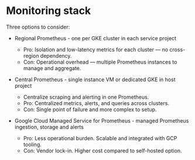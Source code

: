 # Monitoring stack

Three options to consider:

- Regional Prometheus - one per GKE cluster in each service project
  - Pro: Isolation and low-latency metrics for each cluster — no cross-region dependency.
  - Con: Operational overhead — multiple Prometheus instances to manage and aggregate.

- Central Prometheus - single instance VM or dedicated GKE in host project
  - Centralize scraping and alerting in one Prometheus.
  - Pro: Centralized metrics, alerts, and queries across clusters.
  - Con: Single point of failure and more complex to setup.

- Google Cloud Managed Service for Prometheus - managed Prometheus ingestion, storage and alerts
  - Pro: Less operational burden. Scalable and integrated with GCP tooling.
  - Con: Vendor lock-in. Higher cost compared to self-hosted option.
